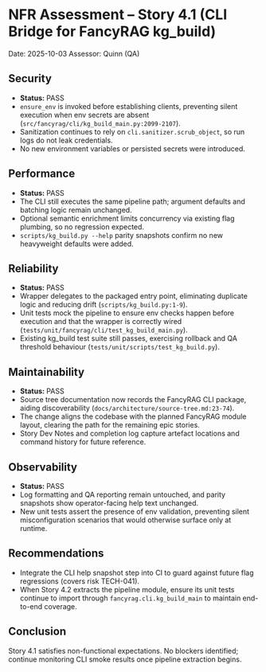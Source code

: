# NFR Assessment – Story 4.1 (CLI Bridge for FancyRAG kg_build)

Date: 2025-10-03
Assessor: Quinn (QA)

## Security
- **Status:** PASS
- `ensure_env` is invoked before establishing clients, preventing silent execution when env secrets are absent (`src/fancyrag/cli/kg_build_main.py:2099-2107`).
- Sanitization continues to rely on `cli.sanitizer.scrub_object`, so run logs do not leak credentials.
- No new environment variables or persisted secrets were introduced.

## Performance
- **Status:** PASS
- The CLI still executes the same pipeline path; argument defaults and batching logic remain unchanged.
- Optional semantic enrichment limits concurrency via existing flag plumbing, so no regression expected.
- `scripts/kg_build.py --help` parity snapshots confirm no new heavyweight defaults were added.

## Reliability
- **Status:** PASS
- Wrapper delegates to the packaged entry point, eliminating duplicate logic and reducing drift (`scripts/kg_build.py:1-9`).
- Unit tests mock the pipeline to ensure env checks happen before execution and that the wrapper is correctly wired (`tests/unit/fancyrag/cli/test_kg_build_main.py`).
- Existing kg_build test suite still passes, exercising rollback and QA threshold behaviour (`tests/unit/scripts/test_kg_build.py`).

## Maintainability
- **Status:** PASS
- Source tree documentation now records the FancyRAG CLI package, aiding discoverability (`docs/architecture/source-tree.md:23-74`).
- The change aligns the codebase with the planned FancyRAG module layout, clearing the path for the remaining epic stories.
- Story Dev Notes and completion log capture artefact locations and command history for future reference.

## Observability
- **Status:** PASS
- Log formatting and QA reporting remain untouched, and parity snapshots show operator-facing help text unchanged.
- New unit tests assert the presence of env validation, preventing silent misconfiguration scenarios that would otherwise surface only at runtime.

## Recommendations
- Integrate the CLI help snapshot step into CI to guard against future flag regressions (covers risk TECH-041).
- When Story 4.2 extracts the pipeline module, ensure its unit tests continue to import through `fancyrag.cli.kg_build_main` to maintain end-to-end coverage.

## Conclusion
Story 4.1 satisfies non-functional expectations. No blockers identified; continue monitoring CLI smoke results once pipeline extraction begins.
